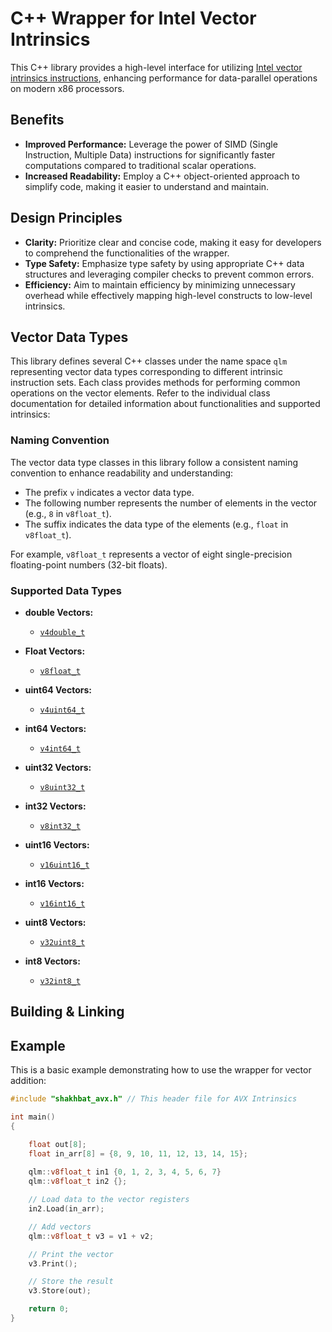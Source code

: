 # C++ Wrapper for Intel Vector Intrinsics

This C++ library provides a high-level interface for utilizing [Intel vector intrinsics instructions](https://www.intel.com/content/www/us/en/docs/intrinsics-guide/index.html), enhancing performance for data-parallel operations on modern x86 processors.

## Benefits

- **Improved Performance:** Leverage the power of SIMD (Single Instruction, Multiple Data) instructions for significantly faster computations compared to traditional scalar operations.
- **Increased Readability:** Employ a C++ object-oriented approach to simplify code, making it easier to understand and maintain.

## Design Principles

- **Clarity:** Prioritize clear and concise code, making it easy for developers to comprehend the functionalities of the wrapper.
- **Type Safety:** Emphasize type safety by using appropriate C++ data structures and leveraging compiler checks to prevent common errors.
- **Efficiency:** Aim to maintain efficiency by minimizing unnecessary overhead while effectively mapping high-level constructs to low-level intrinsics.

## Vector Data Types

This library defines several C++ classes under the name space `qlm` representing vector data types corresponding 
to different intrinsic instruction sets. Each class provides methods for performing common
operations on the vector elements. Refer to the individual class documentation for detailed information about functionalities and supported intrinsics:

### Naming Convention

The vector data type classes in this library follow a consistent naming convention to enhance readability and understanding:

* The prefix `v` indicates a vector data type.
* The following number represents the number of elements in the vector (e.g., `8` in `v8float_t`).
* The suffix indicates the data type of the elements (e.g., `float` in `v8float_t`).

For example, `v8float_t` represents a vector of eight single-precision floating-point numbers (32-bit floats).


### Supported Data Types

* **double Vectors:**
    * [`v4double_t`](doc/v4double_t.md)

* **Float Vectors:**
    * [`v8float_t`](doc/v8float_t.md)

* **uint64 Vectors:**
    * [`v4uint64_t`](doc/v4uint64_t.md)

* **int64 Vectors:**
    * [`v4int64_t`](doc/v4int64_t.md)

* **uint32 Vectors:**
    * [`v8uint32_t`](doc/v8uint32_t.md)

* **int32 Vectors:**
    * [`v8int32_t`](doc/v8int32_t.md)

* **uint16 Vectors:**
    * [`v16uint16_t`](doc/v16uint16_t.md)

* **int16 Vectors:**
    * [`v16int16_t`](doc/v16int16_t.md)

* **uint8 Vectors:**
    * [`v32uint8_t`](doc/v32uint8_t.md)

* **int8 Vectors:**
    * [`v32int8_t`](doc/v32int8_t.md)



## Building & Linking


## Example

This is a basic example demonstrating how to use the wrapper for vector addition:

```c++
#include "shakhbat_avx.h" // This header file for AVX Intrinsics

int main() 
{

    float out[8];
    float in_arr[8] = {8, 9, 10, 11, 12, 13, 14, 15};
     
    qlm::v8float_t in1 {0, 1, 2, 3, 4, 5, 6, 7}
    qlm::v8float_t in2 {};

    // Load data to the vector registers
    in2.Load(in_arr);

    // Add vectors
    qlm::v8float_t v3 = v1 + v2;

    // Print the vector
    v3.Print();

    // Store the result
    v3.Store(out);

    return 0;
}
